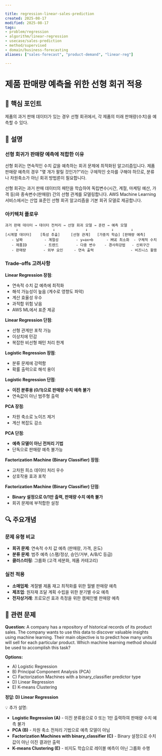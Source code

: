 ```yaml
---

title: regression-linear-sales-prediction
created: 2025-08-17
modified: 2025-08-17
tags:
- problem/regression
- algorithm/linear-regression
- usecase/sales-prediction
- method/supervised
- domain/business-forecasting
aliases: ["sales-forecast", "product-demand", "linear-reg"]

---
```


# 제품 판매량 예측을 위한 선형 회귀 적용

## 🎯 핵심 포인트

제품의 과거 판매 데이터가 있는 경우 선형 회귀에서, 각 제품의 미래 판매량(수치)을 예측할 수 있다.

## 📝 설명

### 선형 회귀가 판매량 예측에 적합한 이유

선형 회귀는 연속적인 수치 값을 예측하는 회귀 문제에 최적화된 알고리즘입니다. 제품 판매량 예측의 경우 "몇 개가 팔릴 것인가?"라는 구체적인 숫자를 구해야 하므로, 분류나 차원축소가 아닌 회귀 방법론이 필요합니다.

선형 회귀는 과거 판매 데이터의 패턴을 학습하여 독립변수(시간, 계절, 마케팅 예산, 가격 등)와 종속변수(판매량) 간의 선형 관계를 모델링합니다. AWS Machine Learning 서비스에서는 산업 표준인 선형 회귀 알고리즘을 기본 회귀 모델로 제공합니다.

### 아키텍처 플로우

```
과거 판매 데이터 → 데이터 전처리 → 선형 회귀 모델 → 훈련 → 예측 모델
     ↓                ↓              ↓           ↓        ↓
[시계열 데이터]    [특성 추출]     [선형 관계]   [가중치 학습] [판매량 예측]
   - 날짜          - 계절성        - y=ax+b      - MSE 최소화  - 구체적 수치
   - 제품ID        - 트렌드        - 다중 변수    - 경사하강법   - 신뢰구간
   - 판매량        - 외부 요인     - 연속 출력                 - 비즈니스 활용
```

### Trade-offs 고려사항

**Linear Regression 장점**:
- 연속적 수치 값 예측에 최적화
- 해석 가능성이 높음 (계수로 영향도 파악)
- 계산 효율성 우수
- 과적합 위험 낮음
- AWS ML에서 표준 제공

**Linear Regression 단점**:
- 선형 관계만 포착 가능
- 이상치에 민감
- 복잡한 비선형 패턴 처리 한계

**Logistic Regression 장점**:
- 분류 문제에 강력함
- 확률 출력으로 해석 용이

**Logistic Regression 단점**:
- **이진 분류용 (0/1)으로 판매량 수치 예측 불가**
- 연속값이 아닌 범주형 출력

**PCA 장점**:
- 차원 축소로 노이즈 제거
- 계산 복잡도 감소

**PCA 단점**:
- **예측 모델이 아닌 전처리 기법**
- 단독으로 판매량 예측 불가능

**Factorization Machine (Binary Classifier) 장점**:
- 고차원 희소 데이터 처리 우수
- 상호작용 효과 포착

**Factorization Machine (Binary Classifier) 단점**:
- **Binary 설정으로 0/1만 출력, 판매량 수치 예측 불가**
- 회귀 문제에 부적합한 설정

## 🔍 주요개념

### 문제 유형 비교

- **회귀 문제**: 연속적 수치 값 예측 (판매량, 가격, 온도)
- **분류 문제**: 범주 예측 (스팸/정상, 승인/거부, A/B/C 등급)
- **클러스터링**: 그룹화 (고객 세분화, 제품 카테고리)

### 실전 적용

- **소매업체**: 계절별 제품 재고 최적화를 위한 월별 판매량 예측
- **제조업**: 원자재 조달 계획 수립을 위한 분기별 수요 예측  
- **전자상거래**: 프로모션 효과 측정을 위한 캠페인별 판매량 예측

## 📝 관련 문제

**Question:** A company has a repository of historical records of its product sales. The company wants to use this data to discover valuable insights using machine learning. Their main objective is to predict how many units will sell for each particular product. Which machine learning method should be used to accomplish this task?

**Options:**

- A) Logistic Regression
- B) Principal Component Analysis (PCA)  
- C) Factorization Machines with a binary_classifier predictor type
- D) Linear Regression
- E) K-means Clustering

**정답: D) Linear Regression**

💡 추가 설명:

- **Logistic Regression (A)** - 이진 분류용으로 0 또는 1만 출력하여 판매량 수치 예측 불가
- **PCA (B)** - 차원 축소 전처리 기법으로 예측 모델이 아님
- **Factorization Machines with binary_classifier (C)** - Binary 설정으로 수치값이 아닌 이진 결과만 출력
- **K-means Clustering (E)** - 비지도 학습으로 레이블 예측이 아닌 그룹화 수행